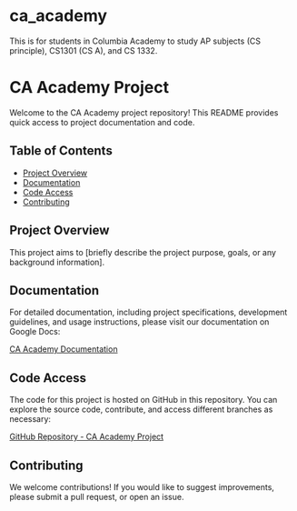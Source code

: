 # ca_academy
This is for students in Columbia Academy to study AP subjects (CS principle), CS1301 (CS A), and CS 1332.




# CA Academy Project

Welcome to the CA Academy project repository! This README provides quick access to project documentation and code.

## Table of Contents
- [Project Overview](#project-overview)
- [Documentation](#documentation)
- [Code Access](#code-access)
- [Contributing](#contributing)

## Project Overview

This project aims to [briefly describe the project purpose, goals, or any background information]. 

## Documentation

For detailed documentation, including project specifications, development guidelines, and usage instructions, please visit our documentation on Google Docs:

[CA Academy Documentation](https://docs.google.com/document/d/1i9pj0_u_sC0Z9-4tyLOnjUu3n8dCZWJT_7c9r-XcJHQ/edit?tab=t.0)

## Code Access

The code for this project is hosted on GitHub in this repository. You can explore the source code, contribute, and access different branches as necessary:

[GitHub Repository - CA Academy Project](https://github.com/JaehoonSong12/ca_academy)

## Contributing

We welcome contributions! If you would like to suggest improvements, please submit a pull request, or open an issue.
